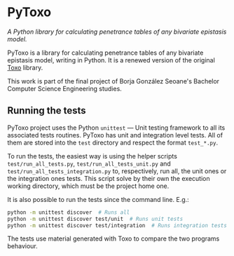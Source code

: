 PyToxo
======

*A Python library for calculating penetrance tables of any bivariate epistasis model.*

PyToxo is a library for calculating penetrance tables of any bivariate epistasis model, writing in Python. It is a renewed version of the original [Toxo](https://github.com/UDC-GAC/toxo) library.

This work is part of the final project of Borja González Seoane's Bachelor Computer Science Engineering studies.


## Running the tests

PyToxo project uses the Python `unittest` — Unit testing framework to all its associated tests routines. PyToxo has unit and integration level tests. All of them are stored into the `test` directory and respect the format `test_*.py`.

To run the tests, the easiest way is using the helper scripts `test/run_all_tests.py`, `test/run_all_tests_unit.py` and `test/run_all_tests_integration.py` to, respectively, run all, the unit ones or the integration ones tests. This script solve by their own the execution working directory, which must be the project home one.

It is also possible to run the tests since the command line. E.g.:

```sh
python -m unittest discover  # Runs all
python -m unittest discover test/unit  # Runs unit tests
python -m unittest discover test/integration  # Runs integration tests
```

The tests use material generated with Toxo to compare the two programs behaviour.
